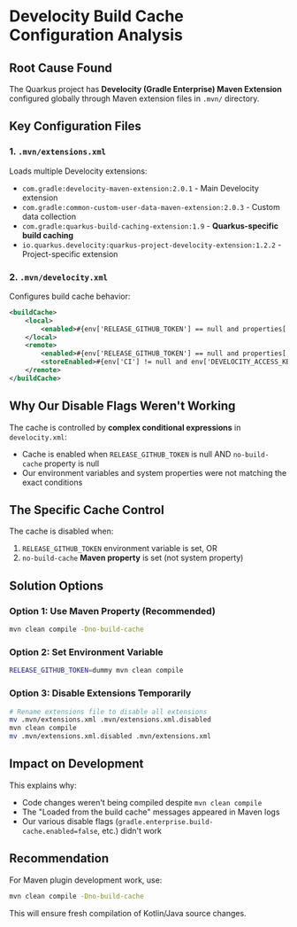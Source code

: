 # Develocity Build Cache Configuration Analysis

## Root Cause Found

The Quarkus project has **Develocity (Gradle Enterprise) Maven Extension** configured globally through Maven extension files in `.mvn/` directory.

## Key Configuration Files

### 1. `.mvn/extensions.xml`
Loads multiple Develocity extensions:
- `com.gradle:develocity-maven-extension:2.0.1` - Main Develocity extension
- `com.gradle:common-custom-user-data-maven-extension:2.0.3` - Custom data collection
- `com.gradle:quarkus-build-caching-extension:1.9` - **Quarkus-specific build caching**
- `io.quarkus.develocity:quarkus-project-develocity-extension:1.2.2` - Project-specific extension

### 2. `.mvn/develocity.xml`
Configures build cache behavior:

```xml
<buildCache>
    <local>
        <enabled>#{env['RELEASE_GITHUB_TOKEN'] == null and properties['no-build-cache'] == null}</enabled>
    </local>
    <remote>
        <enabled>#{env['RELEASE_GITHUB_TOKEN'] == null and properties['no-build-cache'] == null}</enabled>
        <storeEnabled>#{env['CI'] != null and env['DEVELOCITY_ACCESS_KEY'] != null and env['DEVELOCITY_ACCESS_KEY'] != '' and env['RELEASE_GITHUB_TOKEN'] == null}</storeEnabled>
    </remote>
</buildCache>
```

## Why Our Disable Flags Weren't Working

The cache is controlled by **complex conditional expressions** in `develocity.xml`:
- Cache is enabled when `RELEASE_GITHUB_TOKEN` is null AND `no-build-cache` property is null
- Our environment variables and system properties were not matching the exact conditions

## The Specific Cache Control

The cache is disabled when:
1. `RELEASE_GITHUB_TOKEN` environment variable is set, OR
2. `no-build-cache` **Maven property** is set (not system property)

## Solution Options

### Option 1: Use Maven Property (Recommended)
```bash
mvn clean compile -Dno-build-cache
```

### Option 2: Set Environment Variable
```bash
RELEASE_GITHUB_TOKEN=dummy mvn clean compile
```

### Option 3: Disable Extensions Temporarily
```bash
# Rename extensions file to disable all extensions
mv .mvn/extensions.xml .mvn/extensions.xml.disabled
mvn clean compile
mv .mvn/extensions.xml.disabled .mvn/extensions.xml
```

## Impact on Development

This explains why:
- Code changes weren't being compiled despite `mvn clean compile`
- The "Loaded from the build cache" messages appeared in Maven logs
- Our various disable flags (`gradle.enterprise.build-cache.enabled=false`, etc.) didn't work

## Recommendation

For Maven plugin development work, use:
```bash
mvn clean compile -Dno-build-cache
```

This will ensure fresh compilation of Kotlin/Java source changes.